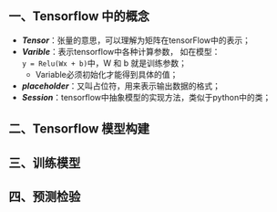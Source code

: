## 一、Tensorflow 中的概念  
* **_Tensor_**：张量的意思，可以理解为矩阵在tensorFlow中的表示； 
* **_Varible_**：表示tensorflow中各种计算参数， 如在模型：  
`y = Relu(Wx + b)`中，W 和 b 就是训练参数；
  * Variable必须初始化才能得到具体的值；
* **_placeholder_**：又叫占位符，用来表示输出数据的格式；
* **_Session_**：tensorflow中抽象模型的实现方法，类似于python中的类；  
## 二、Tensorflow 模型构建
## 三、训练模型
## 四、预测检验
